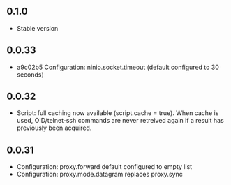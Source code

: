 ## 0.1.0

* Stable version

## 0.0.33

* a9c02b5 Configuration: ninio.socket.timeout (default configured to 30 seconds)

## 0.0.32

* Script: full caching now available (script.cache = true). When cache is used, OID/telnet-ssh commands are never retreived again if a result has previously been acquired.

## 0.0.31

* Configuration: proxy.forward default configured to empty list
* Configuration: proxy.mode.datagram replaces proxy.sync



